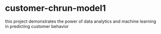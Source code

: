 # customer-chrun-model1
this project demonstrates the power of data analytics and machine learning in predicting customer behavior 
